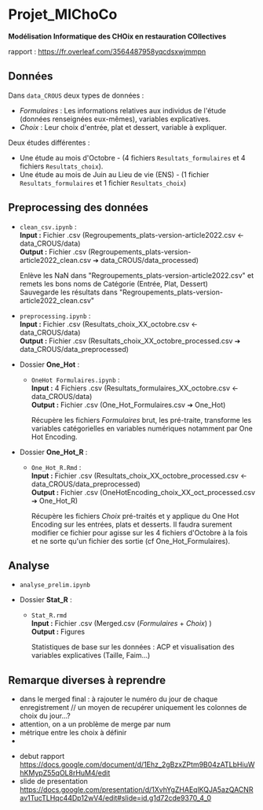 # Projet_MIChoCo
**Modélisation Informatique des CHOix en restauration COllectives**


rapport : https://fr.overleaf.com/3564487958yqcdsxwjmmpn 

## Données

Dans `data_CROUS` deux types de données :
- *Formulaires* : Les  informations relatives aux individus de l'étude (données renseignées eux-mêmes), variables explicatives.
- *Choix* : Leur choix d'entrée, plat et dessert, variable à expliquer.

Deux études différentes : 
- Une étude au mois d'Octobre - (4 fichiers `Resultats_formulaires` et 4 fichiers `Resultats_choix`).
- Une étude au mois de Juin au Lieu de vie (ENS) - (1 fichier `Resultats_formulaires` et 1 fichier `Resultats_choix`)

## Preprocessing des données

 - `clean_csv.ipynb` :  
 	**Input :** Fichier .csv (Regroupements_plats-version-article2022.csv ← data_CROUS/data)  
	**Output :** Fichier .csv (Regroupements_plats-version-article2022_clean.csv ➔ data_CROUS/data_processed)  
	  
	Enlève les NaN dans "Regroupements_plats-version-article2022.csv" et remets les bons noms de Catégorie (Entrée, Plat, Dessert)  
	Sauvegarde les résultats dans "Regroupements_plats-version-article2022_clean.csv"  

- `preprocessing.ipynb` :  
 	**Input :** Fichier .csv (Resultats_choix_XX_octobre.csv ← data_CROUS/data)  
	**Output :** Fichier .csv (Resultats_choix_XX_octobre_processed.csv ➔ data_CROUS/data_preprocessed)  
	
	  
- Dossier **One_Hot** :
	- `OneHot Formulaires.ipynb` :  
		**Input :** 4 Fichiers .csv (Resultats_formulaires_XX_octobre.csv ← data_CROUS/data)  
		**Output :** Fichier .csv (One_Hot_Formulaires.csv ➔ One_Hot)
		
		
		Récupère les fichiers *Formulaires* brut, les pré-traite, transforme les variables catégorielles en variables numériques notamment par One Hot Encoding.

- Dossier **One_Hot_R** :
	- `One_Hot_R.Rmd` :  
		**Input :** Fichier .csv (Resultats_choix_XX_octobre_processed.csv ← data_CROUS/data_preprocessed)  
		**Output :** Fichier .csv (OneHotEncoding_choix_XX_oct_processed.csv ➔ One_Hot_R)
	
		Récupère les fichiers *Choix* pré-traités et y applique du One Hot Encoding sur les entrées, plats et desserts.
		Il faudra surement modifier ce fichier pour agisse sur les 4 fichiers d'Octobre à la fois et ne sorte qu'un fichier des sortie (cf One_Hot_Formulaires).
		
## Analyse

- `analyse_prelim.ipynb`

- Dossier **Stat_R** :  
	- `Stat_R.rmd`  
		**Input :** Fichier .csv (Merged.csv (*Formulaires* + *Choix*) )  
		**Output :** Figures		

		Statistiques de base sur les données : ACP et visualisation des variables explicatives (Taille, Faim...)

## Remarque diverses à reprendre 
- dans le merged final : à rajouter le numéro du jour de chaque enregistrement // un moyen de recupérer uniquement les colonnes de choix du jour...?
- attention, on a un problème de merge par num
- métrique entre les choix à définir
- 

* debut rapport 
https://docs.google.com/document/d/1Ehz_2gBzxZPtm9B04zATLbHiuWhKMypZ55qOL8rHuM4/edit
* slide de presentation 
https://docs.google.com/presentation/d/1XvhYgZHAEqlKQJA5azQACNRav1TucTLHqc44Dp12wV4/edit#slide=id.g1d72cde9370_4_0

